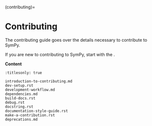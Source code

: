 (contributing)=

# Contributing

The contributing guide goes over the details necessary to contribute to SymPy.

If you are new to contributing to SymPy, start with the
[](introduction-to-contributing).

**Content**

```{toctree}
:titlesonly: true

introduction-to-contributing.md
dev-setup.rst
development-workflow.md
dependencies.md
build-docs.rst
debug.rst
docstring.rst
documentation-style-guide.rst
make-a-contribution.rst
deprecations.md
```
